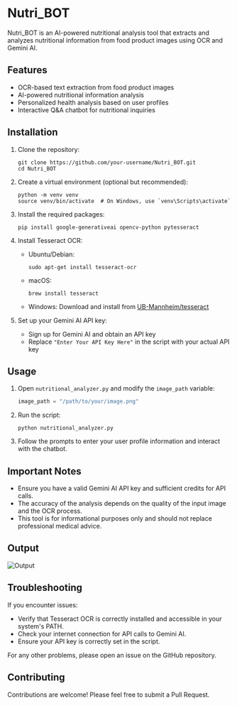 # Nutri_BOT

Nutri_BOT is an AI-powered nutritional analysis tool that extracts and analyzes nutritional information from food product images using OCR and Gemini AI.

## Features

- OCR-based text extraction from food product images
- AI-powered nutritional information analysis
- Personalized health analysis based on user profiles
- Interactive Q&A chatbot for nutritional inquiries

## Installation

1. Clone the repository:
   ```
   git clone https://github.com/your-username/Nutri_BOT.git
   cd Nutri_BOT
   ```

2. Create a virtual environment (optional but recommended):
   ```
   python -m venv venv
   source venv/bin/activate  # On Windows, use `venv\Scripts\activate`
   ```

3. Install the required packages:
   ```
   pip install google-generativeai opencv-python pytesseract
   ```

4. Install Tesseract OCR:
   - Ubuntu/Debian:
     ```
     sudo apt-get install tesseract-ocr
     ```
   - macOS:
     ```
     brew install tesseract
     ```
   - Windows: Download and install from [UB-Mannheim/tesseract](https://github.com/UB-Mannheim/tesseract/wiki)

5. Set up your Gemini AI API key:
   - Sign up for Gemini AI and obtain an API key
   - Replace `"Enter Your API Key Here"` in the script with your actual API key

## Usage

1. Open `nutritional_analyzer.py` and modify the `image_path` variable:
   ```python
   image_path = "/path/to/your/image.png"
   ```

2. Run the script:
   ```
   python nutritional_analyzer.py
   ```

3. Follow the prompts to enter your user profile information and interact with the chatbot.

## Important Notes

- Ensure you have a valid Gemini AI API key and sufficient credits for API calls.
- The accuracy of the analysis depends on the quality of the input image and the OCR process.
- This tool is for informational purposes only and should not replace professional medical advice.

## Output
![Output](https://github.com/user-attachments/assets/59a7e039-6d3d-4fe1-8f66-ef8e0f6207ee)


## Troubleshooting

If you encounter issues:
- Verify that Tesseract OCR is correctly installed and accessible in your system's PATH.
- Check your internet connection for API calls to Gemini AI.
- Ensure your API key is correctly set in the script.

For any other problems, please open an issue on the GitHub repository.

## Contributing

Contributions are welcome! Please feel free to submit a Pull Request.

